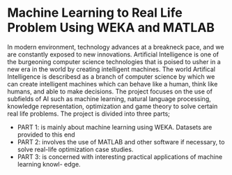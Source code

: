 # Machine Learning to Real Life Problem Using WEKA and MATLAB

In modern environment, technology advances at a breakneck pace, and we are constantly exposed to new innovations.
Artificial Intelligence is one of the burgeoning computer science technologies that is poised to usher in a new era in the world by creating intelligent machines. The world Artifical Intelligence is describesd as a branch of computer science by which we can create intelligent machines which can behave like a human, think like humans, and able to make decisions. The project focuses on the use of subfields of AI such as machine learning, natural language processing, knowledge representation, optimization
and game theory to solve certain real life problems. The project is divided into three parts;
* PART 1: is mainly about machine learning using WEKA. Datasets are provided to this
end
* PART 2: involves the use of MATLAB and other software if necessary, to solve real-life
optimization case studies.
* PART 3: is concerned with interesting practical applications of machine learning knowl-
edge. 
